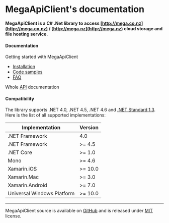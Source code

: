 # **MegaApiClient**'s documentation

**MegaApiClient is a C# .Net library to access [http://mega.co.nz](http://mega.co.nz) / [http://mega.nz](http://mega.nz) cloud storage and file hosting service.**


#### Documentation

Getting started with MegaApiClient
  * [Installation](xref:installation)
  * [Code samples](xref:samples)
  * [FAQ](xref:faq)

Whole [API](xref:CG.Web.MegaApiClient.MegaApiClient) documentation


#### Compatibility

The library supports .NET 4.0, .NET 4.5, .NET 4.6 and [.NET Standard 1.3](https://docs.microsoft.com/en-us/dotnet/standard/net-standard). Here is the list of all supported implementations:

| Implementation             | Version |
|----------------------------|---------|
| .NET Framework             | 4.0     |
| .NET Framework             | >= 4.5  |
| .NET Core                  | >= 1.0  |
| Mono                       | >= 4.6  |
| Xamarin.iOS                | >= 10.0 |
| Xamarin.Mac                | >= 3.0  |
| Xamarin.Android            | >= 7.0  |
| Universal Windows Platform | >= 10.0 |


---

MegaApiClient source is available on [GitHub](https://github.com/gpailler/MegaApiClient) and is released under [MIT](https://choosealicense.com/licenses/mit/) license.
